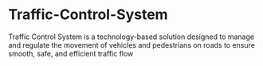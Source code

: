 # Traffic-Control-System
Traffic Control System is a technology-based solution designed to manage and regulate the movement of vehicles and pedestrians on roads to ensure smooth, safe, and efficient traffic flow
